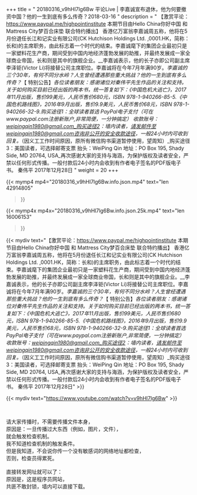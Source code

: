 +++
title = " 20180316_v9hHl7lg6Bw 平论Live | 李嘉诚宣布退休，他为何要撤资中国？他的一生到底有多么传奇？2018-03-16 "
description = " 【激赏平论：https://www.paypal.me/highpointinstitute 本期节目由Hello China你好中国 和 Mattress City梦百合床垫 联合特约播出】 香港亿万富翁李嘉诚周五称，他将在5月份退任长江和记实业有限公司(CK Hutchison Holdings Ltd. ,0001.HK，简称：长和)的主席职务，由此标志着一个时代的结束。李嘉诚麾下的集团企业最初只是一家塑料花生产商，期间受到中国内地经济蓬勃发展的助推，并最终发展成一家全球商业帝国，长和则是其中的旗舰企业。__李嘉诚表示，他的长子亦即公司副主席李泽钜(Victor Li)将接替公司主席职位。李嘉诚将在今年7月年满90岁。_李嘉诚的三个30年，有何不同分水岭？人生曾经遭遇那些重大挑战？他的一生到底有多么传奇？_【 特别公告】_各位读者朋友：_感谢诸位对秦伟平先生作品的关注和支持。_关于如何购买目前已经出版的两本书，统一答复如下：_《中国危机大逃亡》，2017年11月出版，售价99美元，人民币售价680元，ISBN 978-1-940266-85-5._《中国危机路线图》，2016年9月出版，售价9.9美元，人民币售价68元，ISBN 978-1-940266-32-9._购买途径1：全球读者首选 PayPal电子支付_（可在www.paypal.com注册新账户,非常简便，一分钟搞定）     收款账号：weipingqin1980@gmail.com_购买途径2：墙内读者，请发邮件至weipingqin1980@gmail.com咨询非公开的安全收款途径，一般24小时内可收到回复。_（因义工工作时间原因，原所有微信购书渠道暂停使用，望周知）_购买途径3：美国读者，可选择邮寄支票     抬头：WeiPing Qin     地址：PO Box 195, Shady Side, MD 20764, USA_再次感谢大家的支持与海涵，为保护版权及读者安全，严禁以任何形式传播。一般付款后24小时内会收到有作者电子签名的PDF版电子书。     秦伟平     2017年12月28日 "
weight = 20
+++

{{< mymp4 mp4="20180316_v9hHl7lg6Bw.info.json.mp4" 
text="len 42914805"
>}}

{{< mymp4x  mp4x="20180316_v9hHl7lg6Bw.info.json.25k.mp4"
text="len 16006153"
>}}


{{< mydiv text="【激赏平论：https://www.paypal.me/highpointinstitute 本期节目由Hello China你好中国 和 Mattress City梦百合床垫 联合特约播出】 香港亿万富翁李嘉诚周五称，他将在5月份退任长江和记实业有限公司(CK Hutchison Holdings Ltd. ,0001.HK，简称：长和)的主席职务，由此标志着一个时代的结束。李嘉诚麾下的集团企业最初只是一家塑料花生产商，期间受到中国内地经济蓬勃发展的助推，并最终发展成一家全球商业帝国，长和则是其中的旗舰企业。__李嘉诚表示，他的长子亦即公司副主席李泽钜(Victor Li)将接替公司主席职位。李嘉诚将在今年7月年满90岁。_李嘉诚的三个30年，有何不同分水岭？人生曾经遭遇那些重大挑战？他的一生到底有多么传奇？_【 特别公告】_各位读者朋友：_感谢诸位对秦伟平先生作品的关注和支持。_关于如何购买目前已经出版的两本书，统一答复如下：_《中国危机大逃亡》，2017年11月出版，售价99美元，人民币售价680元，ISBN 978-1-940266-85-5._《中国危机路线图》，2016年9月出版，售价9.9美元，人民币售价68元，ISBN 978-1-940266-32-9._购买途径1：全球读者首选 PayPal电子支付_（可在www.paypal.com注册新账户,非常简便，一分钟搞定）     收款账号：weipingqin1980@gmail.com_购买途径2：墙内读者，请发邮件至weipingqin1980@gmail.com咨询非公开的安全收款途径，一般24小时内可收到回复。_（因义工工作时间原因，原所有微信购书渠道暂停使用，望周知）_购买途径3：美国读者，可选择邮寄支票     抬头：WeiPing Qin     地址：PO Box 195, Shady Side, MD 20764, USA_再次感谢大家的支持与海涵，为保护版权及读者安全，严禁以任何形式传播。一般付款后24小时内会收到有作者电子签名的PDF版电子书。     秦伟平     2017年12月28日" >}}
<br>

{{< mydiv text="https://www.youtube.com/watch?v=v9hHl7lg6Bw" >}}


<br>

请大家传播时，不需要传播文件本身，<br>
原因是：一旦传播过大东西（例如，图片，文件），<br>
就会触发检查机制。<br>
我不知道检查机制的触发条件。<br>
但是我知道，不会说你传一个没有敏感词的网络地址都检查，<br>
否则，检查员得累死。<br><br>
直接转发网址就可以了：<br>
原因是，这是程序员网站，<br>
共匪不敢封锁，墙内可以直接下载。


